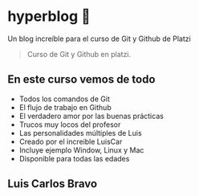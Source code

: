 # hyperblog 💚
Un blog increíble para el curso de Git y Github de Platzi
> Curso de Git y Github en platzi.

## En este curso vemos de todo
* Todos los comandos de Git
* El flujo de trabajo en Github
* El verdadero amor por las buenas prácticas
* Trucos muy locos del profesor
* Las personalidades múltiples de Luis
* Creado por el increible LuisCar
* Incluye ejemplo Window, Linux y Mac
* Disponible para todas las edades
## Luis Carlos Bravo
